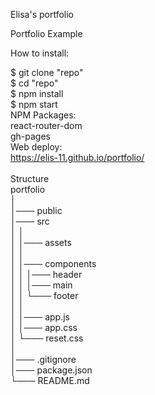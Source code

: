Elisa's portfolio <br>

Portfolio Example<br>

How to install:<br>

$ git clone "repo"<br>
$ cd "repo"<br>
$ npm install<br>
$ npm start<br>
NPM Packages:<br>
react-router-dom<br>
gh-pages<br>
Web deploy:<br>
https://elis-11.github.io/portfolio/<br>
<br>
Structure<br>
portfolio<br>
 │<br>
 │─── public<br>
 │─── src<br>
 │     │<br>
 │     │─── assets<br>
 │     │     <br>
 │     │─── components<br>
 │     │     │─── header<br>
 │     │     │─── main<br>
 │     │     └─── footer<br>
 │     │     <br>
 │     │─── app.js<br>
 │     │─── app.css<br>
 │     └─── reset.css<br>
 │ <br>
 │─── .gitignore<br>
 │─── package.json<br>
 └─── README.md<br>